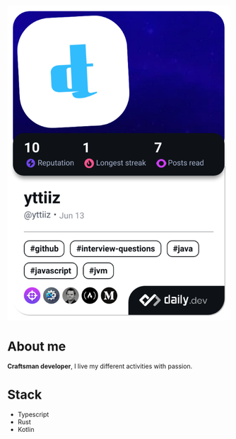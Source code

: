 <a href="https://app.daily.dev/yttiiz"><img src="./devcard.png" width="652" alt="yttiiz's Dev Card"/></a>

# About me
**Craftsman developer**, I live my different activities with passion.

# Stack
- Typescript
- Rust
- Kotlin
